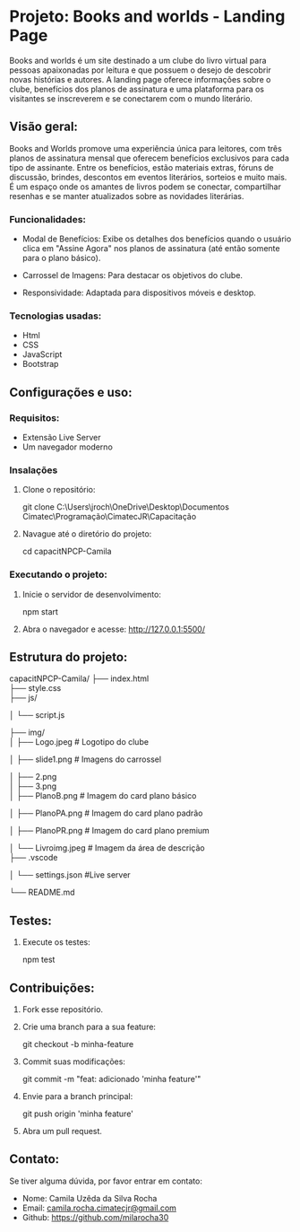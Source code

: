 # Projeto: Books and worlds - Landing Page
Books and worlds é um site destinado a um clube do livro virtual para pessoas apaixonadas por leitura e que possuem o desejo de descobrir novas histórias e autores. A landing page oferece informações sobre o clube, benefícios dos planos de assinatura e uma plataforma para os visitantes se inscreverem e se conectarem com o mundo literário. 

## Visão geral:
Books and Worlds promove uma experiência única para leitores, com três planos de assinatura mensal que oferecem benefícios exclusivos para cada tipo de assinante. Entre os benefícios, estão materiais extras, fóruns de discussão, brindes, descontos em eventos literários, sorteios e muito mais. É um espaço onde os amantes de livros podem se conectar, compartilhar resenhas e se manter atualizados sobre as novidades literárias.

### Funcionalidades:

* Modal de Benefícios: Exibe os detalhes dos benefícios quando o usuário clica em "Assine Agora" nos planos de assinatura (até então somente para o plano básico).

* Carrossel de Imagens: Para destacar os objetivos do clube.

* Responsividade: Adaptada para dispositivos móveis e desktop.

### Tecnologias usadas:

* Html
* CSS 
* JavaScript
* Bootstrap

## Configurações e uso:

### Requisitos:

* Extensão Live Server
* Um navegador moderno


### Insalações 

1. Clone o repositório: 

    git clone C:\Users\jroch\OneDrive\Desktop\Documentos Cimatec\Programação\CimatecJR\Capacitação

2. Navague até o diretório do projeto:
    
    cd capacitNPCP-Camila

### Executando o projeto:

1. Inicie o servidor de desenvolvimento:

    npm start

2. Abra o navegador e acesse: http://127.0.0.1:5500/

## Estrutura do projeto:

capacitNPCP-Camila/
├── index.html               
├── style.css           
├── js/

│   └── script.js             

├── img/                      
│   ├── Logo.jpeg           # Logotipo do clube

│   ├── slide1.png          # Imagens do carrossel

│   ├── 2.png           
│   ├── 3.png   
│   ├── PlanoB.png          # Imagem do card plano básico

│   ├── PlanoPA.png         # Imagem do card plano padrão

│   ├── PlanoPR.png         # Imagem do card plano premium

│   └── Livroimg.jpeg       # Imagem da área de descrição    
├── .vscode

│   └── settings.json       #Live server 

└── README.md                

## Testes:

1. Execute os testes:
    
    npm test


## Contribuições:

1. Fork esse repositório.
2. Crie uma branch para a sua feature:

    git checkout -b minha-feature

3. Commit suas modificações:

    git commit -m "feat: adicionado 'minha feature'"

4. Envie para a branch principal:

    git push origin 'minha feature'

5. Abra um pull request.

## Contato:

Se tiver alguma dúvida, por favor entrar em contato:

* Nome: Camila Uzêda da Silva Rocha 
* Email: camila.rocha.cimatecjr@gmail.com
* Github: https://github.com/milarocha30


